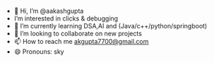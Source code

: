 - 👋 Hi, I’m @aakashgupta
-    I’m interested in clicks & debugging
- 🌱 I’m currently learning DSA,AI and (Java/c++/python/springboot)
- 💞️ I’m looking to collaborate on new projects 
- 📫 How to reach me akgupta7700@gmail.com
- 😄 Pronouns: sky
  

<!---
aakash0101200/aakash0101200 is a ✨ special ✨ repository because its `README.md` (this file) appears on your GitHub profile.
You can click the Preview link to take a look at your changes.
--->
